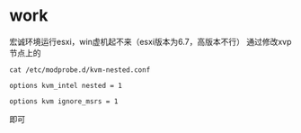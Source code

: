 # work
宏诚环境运行esxi，win虚机起不来（esxi版本为6.7，高版本不行）
通过修改xvp节点上的

`cat /etc/modprobe.d/kvm-nested.conf `

`options kvm_intel nested = 1 `

`options kvm ignore_msrs = 1`

即可
